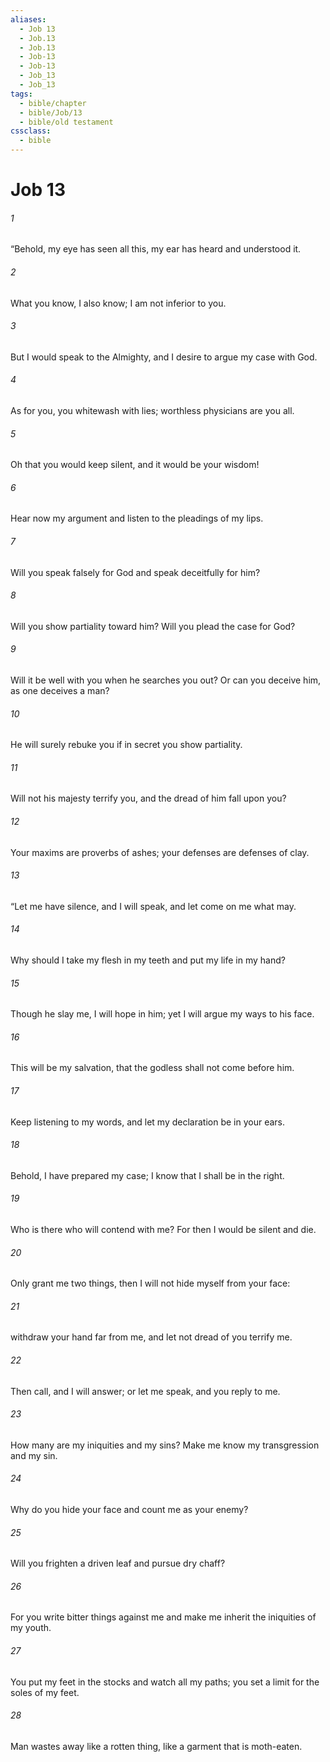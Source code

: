 ```yaml
---
aliases:
  - Job 13
  - Job.13
  - Job.13
  - Job-13
  - Job-13
  - Job_13
  - Job_13
tags:
  - bible/chapter
  - bible/Job/13
  - bible/old testament
cssclass:
  - bible
---
```


# Job 13

###### 1
“Behold, my eye has seen all this, my ear has heard and understood it.
###### 2
What you know, I also know; I am not inferior to you.
###### 3
But I would speak to the Almighty, and I desire to argue my case with God.
###### 4
As for you, you whitewash with lies; worthless physicians are you all.
###### 5
Oh that you would keep silent, and it would be your wisdom!
###### 6
Hear now my argument and listen to the pleadings of my lips.
###### 7
Will you speak falsely for God and speak deceitfully for him?
###### 8
Will you show partiality toward him? Will you plead the case for God?
###### 9
Will it be well with you when he searches you out? Or can you deceive him, as one deceives a man?
###### 10
He will surely rebuke you if in secret you show partiality.
###### 11
Will not his majesty terrify you, and the dread of him fall upon you?
###### 12
Your maxims are proverbs of ashes; your defenses are defenses of clay.
###### 13
“Let me have silence, and I will speak, and let come on me what may.
###### 14
Why should I take my flesh in my teeth and put my life in my hand?
###### 15
Though he slay me, I will hope in him; yet I will argue my ways to his face.
###### 16
This will be my salvation, that the godless shall not come before him.
###### 17
Keep listening to my words, and let my declaration be in your ears.
###### 18
Behold, I have prepared my case; I know that I shall be in the right.
###### 19
Who is there who will contend with me? For then I would be silent and die.
###### 20
Only grant me two things, then I will not hide myself from your face:
###### 21
withdraw your hand far from me, and let not dread of you terrify me.
###### 22
Then call, and I will answer; or let me speak, and you reply to me.
###### 23
How many are my iniquities and my sins? Make me know my transgression and my sin.
###### 24
Why do you hide your face and count me as your enemy?
###### 25
Will you frighten a driven leaf and pursue dry chaff?
###### 26
For you write bitter things against me and make me inherit the iniquities of my youth.
###### 27
You put my feet in the stocks and watch all my paths; you set a limit for the soles of my feet.
###### 28
Man wastes away like a rotten thing, like a garment that is moth-eaten.


